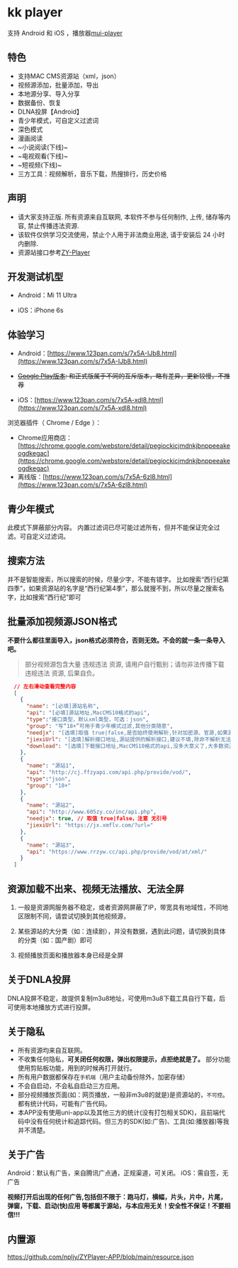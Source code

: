 # kk player

支持 Android 和 iOS ，播放器[mui-player](https://github.com/muiplayer/hello-muiplayer)

## 特色

* 支持MAC CMS资源站（xml，json）
* 视频源添加，批量添加，导出
* 本地源分享、导入分享
* 数据备份、恢复
* DLNA投屏【Android】
* 青少年模式，可自定义过滤词
* 深色模式
* 漫画阅读
* ~小说阅读(下线)~
* ~电视观看(下线)~
* ~短视频(下线)~
* 三方工具：视频解析，音乐下载，热搜排行，历史价格

## 声明

* 请大家支持正版. 所有资源来自互联网, 本软件不参与任何制作, 上传, 储存等内容, 禁止传播违法资源.
* 该软件仅供学习交流使用，禁止个人用于非法商业用途, 请于安装后 24 小时内删除.
* 资源站接口参考[ZY-Player](https://github.com/Hunlongyu/ZY-Player)

## 开发测试机型

* Android：Mi 11 Ultra

* iOS：iPhone 6s


## 体验学习

* Android：[https://www.123pan.com/s/7x5A-IJb8.html](https://www.123pan.com/s/7x5A-IJb8.html)

* ~~[Google Play版本](https://play.google.com/store/apps/details?id=cn.xuehuayu.player): 和正式版属于不同的互斥版本，略有差异，更新较慢，不推荐~~

* iOS：[https://www.123pan.com/s/7x5A-xdl8.html](https://www.123pan.com/s/7x5A-xdl8.html)

浏览器插件（ Chrome / Edge ）：
  * Chrome应用商店：[https://chrome.google.com/webstore/detail/pegiockicjmdnkjbnppeeakeogdkegac](https://chrome.google.com/webstore/detail/pegiockicjmdnkjbnppeeakeogdkegac)
  * 离线版：[https://www.123pan.com/s/7x5A-6zl8.html](https://www.123pan.com/s/7x5A-6zl8.html)

## 青少年模式
此模式下屏蔽部分内容。
内置过滤词已尽可能过滤所有，但并不能保证完全过滤。可自定义过滤词。

## 搜索方法
并不是智能搜索，所以搜索的时候，尽量少字，不能有错字。
比如搜索“西行纪第四季”，如果资源站的名字是“西行纪第4季”，那么就搜不到，所以尽量之搜索名字，比如搜索“西行纪”即可

## 批量添加视频源JSON格式
  
  **不要什么都往里面导入，json格式必须符合，否则无效。不会的就一条一条导入吧。**

  >部分视频源包含大量 违规违法 资源, 请用户自行甄别；请勿非法传播下载 违规违法 资源, 后果自负。

```json
  // 左右滑动查看完整内容
  [
    {
      "name": "[必填]源站名称",
      "api": "[必填]源站地址,MacCMS10格式的api",
      "type":"接口类型，默认xml类型，可选：json",
      "group": "写“18+”可用于青少年模式过滤,其他分类随意",
      "needjx": "[选填]取值 true|false,是否始终使用解析,针对加密源、官源,如果源站有m3u8格式,则为false,源站如果有m3u8加速解析接口直接填写jiexiUrl即可",
      "jiexiUrl": "[选填]解析接口地址,源站提供的解析接口,建议不填,除非不解析无法播放",
      "download": "[选填]下载接口地址,MacCMS10格式的api,没多大意义了,大多数资源站已不提供下载"
    },
    {
      "name": "源站1",
      "api": "http://cj.ffzyapi.com/api.php/provide/vod/",
      "type":"json",
      "group": "18+"
    },
    {
      "name": "源站2",
      "api": "http://www.605zy.co/inc/api.php",
      "needjx": true, // 取值 true|false，注意 无引号
      "jiexiUrl": "https://jx.xmflv.com/?url="
    },
    {
      "name": "源站3",
      "api": "https://www.rrzyw.cc/api.php/provide/vod/at/xml/"
    }
  ]
```

## 资源加载不出来、视频无法播放、无法全屏

  1. 一般是资源网服务器不稳定，或者资源网屏蔽了IP，带宽具有地域性，不同地区限制不同，请尝试切换到其他视频源，

  2. 某些源站的大分类（如：连续剧），并没有数据，遇到此问题，请切换到具体的分类（如：国产剧）即可

  3. 视频播放页面和播放器本身已经是全屏

## 关于DNLA投屏

DNLA投屏不稳定，故提供复制m3u8地址，可使用m3u8下载工具自行下载，后可使用本地播放方式进行投屏。

## 关于隐私

* 所有资源均来自互联网。
* 不收集任何隐私，**可关闭任何权限，弹出权限提示，点拒绝就是了。** 部分功能使用剪贴板功能，用到的时候再打开就行。
* 所有用户数据都保存在`手机端`（用户主动备份除外，加密存储）
* 不会自启动，不会私自启动三方应用。
* 部分视频播放页面(如：网页播放，一般非m3u8的就是)是资源站的，`不可控`。都有统计代码，可能有广告代码。
* 本APP没有使用uni-app以及其他三方的统计(没有打包相关SDK)，且前端代码中没有任何统计和追踪代码。但三方的SDK(如:广告)、工具(如:播放器)等我并不清楚。

## 关于广告

Android：默认有广告，来自腾讯广点通，正规渠道，可关闭。
iOS：需自签，无广告

**视频打开后出现的任何广告,包括但不限于：跑马灯，横幅，片头，片中，片尾，弹窗，下载、启动(快)应用 等都属于源站，与本应用无关！安全性不保证！不要相信!!!**


## 内置源

https://github.com/npljy/ZYPlayer-APP/blob/main/resource.json
